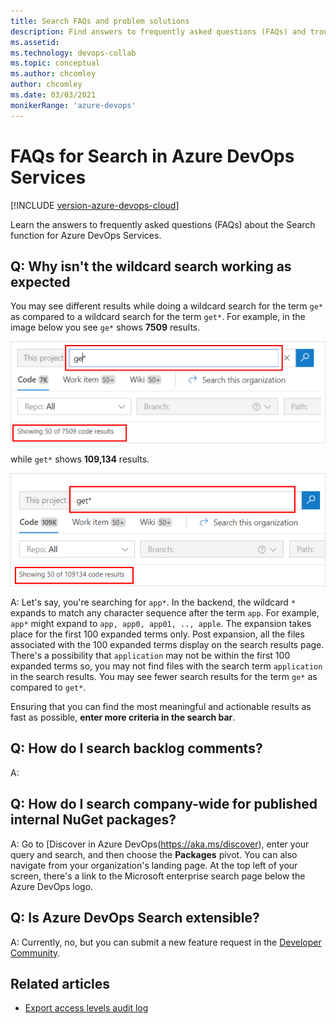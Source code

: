 ```yaml
---
title: Search FAQs and problem solutions   
description: Find answers to frequently asked questions (FAQs) and troubleshooting information about Search in Azure DevOps.
ms.assetid: 
ms.technology: devops-collab
ms.topic: conceptual
ms.author: chcomley
author: chcomley
ms.date: 03/03/2021
monikerRange: 'azure-devops'
---
```


# FAQs for Search in Azure DevOps Services

[!INCLUDE [version-azure-devops-cloud](../../report/includes/version-azure-devops-cloud.md)]

Learn the answers to frequently asked questions (FAQs) about the Search function for Azure DevOps Services.

## Q: Why isn't the wildcard search working as expected

You may see different results while doing a wildcard search for the term ```ge*``` as compared to a wildcard search for the term ```get*```. For example, in the image below you see ```ge*``` shows **7509** results.

![Wildcard search for ge*](media/shared/faq-wildcard1.png)

while ```get*``` shows **109,134** results.

![Wildcard search for get*](media/shared/faq-wildcard2.png)

A: Let's say, you're searching for ```app*```. In the backend, the wildcard `*` expands to match any character sequence after the term ```app```. For example, ```app*``` might expand to ```app, app0, app01, .., apple```. The expansion takes place for the first 100 expanded terms only. Post expansion, all the files associated with the 100 expanded terms display on the search results page. There's a possibility that ```application``` may not be within the first 100 expanded terms so, you may not find files with the search term ```application``` in the search results. You may see fewer search results for the term ```ge*``` as compared to ```get*```.

Ensuring that you can find the most meaningful and actionable results as fast as possible, **enter more criteria in the search bar**.

## Q: How do I search backlog comments?

A: 

## Q: How do I search company-wide for published internal NuGet packages?

A: Go to [Discover in Azure DevOps(https://aka.ms/discover), enter your query and search, and then choose the **Packages** pivot. You can also navigate from your organization's landing page. At the top left of your screen, there's a link to the Microsoft enterprise search page below the Azure DevOps logo.

## Q: Is Azure DevOps Search extensible?

A: Currently, no, but you can submit a new feature request in the [Developer Community](https://developercommunity.visualstudio.com/spaces/8/index.html).

## Related articles

- [Export access levels audit log](../../organizations/security/export-users-audit-log.md)
